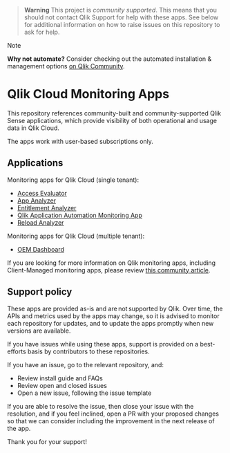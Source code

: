 > **Warning**
> This project is _community supported_. This means that you should not contact
> Qlik Support for help with these apps. See below for additional information
> on how to raise issues on this repository to ask for help.

> [!NOTE]
> **Why not automate?** Consider checking out the automated installation & management options
> [on Qlik Community](https://community.qlik.com/t5/Official-Support-Articles/Qlik-Cloud-Monitoring-Apps-Workflow-Guide/ta-p/2134140).

# Qlik Cloud Monitoring Apps

This repository references community-built and community-supported Qlik Sense
applications, which provide visibility of both operational and usage data in Qlik Cloud.

The apps work with user-based subscriptions only.

## Applications

Monitoring apps for Qlik Cloud (single tenant):

* [Access Evaluator](https://github.com/qlik-oss/qlik-cloud-access-evaluator)
* [App Analyzer](https://github.com/qlik-oss/qlik-cloud-app-analyzer)
* [Entitlement Analyzer](https://github.com/qlik-oss/qlik-cloud-entitlement-analyzer)
* [Qlik Application Automation Monitoring App](https://community.qlik.com/t5/Official-Support-Articles/How-to-automation-monitoring-app-for-tenant-admins-with-Qlik/ta-p/2025392)
* [Reload Analyzer](https://github.com/qlik-oss/qlik-cloud-reload-analyzer)

Monitoring apps for Qlik Cloud (multiple tenant):

* [OEM Dashboard](https://github.com/qlik-oss/qlik-cloud-oem-dashboard)

If you are looking for more information on Qlik monitoring apps, including Client-Managed monitoring apps,
please review [this community article](https://community.qlik.com/t5/Official-Support-Articles/The-Qlik-Sense-Monitoring-Applications-for-Cloud-and-On-Premise/ta-p/1822454).

## Support policy

These apps are provided as-is and are not supported by Qlik. Over time, the APIs and
metrics used by the apps may change, so it is advised to monitor each repository
for updates, and to update the apps promptly when new versions are available.

If you have issues while using these apps, support is provided on a best-efforts
basis by contributors to these repositories.

If you have an issue, go to the relevant repository, and:

* Review install guide and FAQs
* Review open and closed issues
* Open a new issue, following the issue template

If you are able to resolve the issue, then close your issue with the resolution,
and if you feel inclined, open a PR with your proposed changes so that we can
consider including the improvement in the next release of the app.

Thank you for your support!
